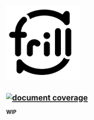 # <img src="frill-logo.png" alt="frill" title="frill logo" height="200" />

[![document coverage](https://rawgit.com/nanopx/frill/master/docs/badge.svg)](https://esdoc.org)
---

**WIP**
